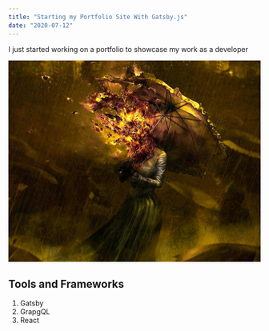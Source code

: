 ```yaml
---
title: "Starting my Portfolio Site With Gatsby.js"
date: "2020-07-12"
---
```


 I just started working on a portfolio to showcase my work as a developer

![Exploding Head](./exploding-headWP.jpg)

 ## Tools and Frameworks

1. Gatsby
2. GrapgQL
3. React